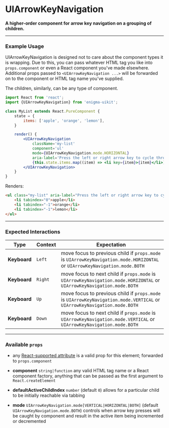 # UIArrowKeyNavigation
__A higher-order component for arrow key navigation on a grouping of children.__

---

### Example Usage

UIArrowKeyNavigation is designed not to care about the component types it is wrapping. Due to this, you can pass whatever HTML tag you like into `props.component` or even a React component you've made elsewhere. Additional props passed to `<UIArrowKeyNavigation ...>` will be forwarded on to the component or HTML tag name you've supplied.

The children, similarly, can be any type of component.

```jsx
import React from 'react';
import {UIArrowKeyNavigation} from 'enigma-uikit';

class MyList extends React.PureComponent {
    state = {
        items: ['apple', 'orange', 'lemon'],
    }

    render() {
        <UIArrowKeyNavigation
            className='my-list'
            component='ul'
            mode={UIArrowKeyNavigation.mode.HORIZONTAL}
            aria-label='Press the left or right arrow key to cycle through the list.'>
            {this.state.items.map((item) => <li key={item}>{item}</li>)}
        </UIArrowKeyNavigation>
    }
}
```

Renders:

```html
<ul class="my-list" aria-label="Press the left or right arrow key to cycle through the list.">
    <li tabindex="0">apple</li>
    <li tabindex="-1">orange</li>
    <li tabindex="-1">lemon</li>
</ul>
```

---

### Expected Interactions

Type | Context | Expectation
---- | ------- | -----------
__Keyboard__ | `Left` | move focus to previous child if `props.mode` is `UIArrowKeyNavigation.mode.HORIZONTAL` or `UIArrowKeyNavigation.mode.BOTH`
__Keyboard__ | `Right` | move focus to next child if `props.mode` is `UIArrowKeyNavigation.mode.HORIZONTAL` or `UIArrowKeyNavigation.mode.BOTH`
__Keyboard__ | `Up` | move focus to previous child if `props.mode` is `UIArrowKeyNavigation.mode.VERTICAL` or `UIArrowKeyNavigation.mode.BOTH`
__Keyboard__ | `Down` | move focus to next child if `props.mode` is `UIArrowKeyNavigation.mode.VERTICAL` or `UIArrowKeyNavigation.mode.BOTH`

---

### Available `props`

- any [React-supported attribute](https://facebook.github.io/react/docs/tags-and-attributes.html#html-attributes) is a valid prop for this element; forwarded
  to `props.component`

- __component__ `string|function`
  any valid HTML tag name or a React component factory, anything that can be passed as the first argument to `React.createElement`

- __defaultActiveChildIndex__ `number`
  (default `0`) allows for a particular child to be initially reachable via tabbing

- __mode__ `UIArrowKeyNavigation.mode[VERTICAL|HORIZONTAL|BOTH]`
  (default `UIArrowKeyNavigation.mode.BOTH`) controls when arrow key presses will be caught by component and result in the active item being incremented or decremented
